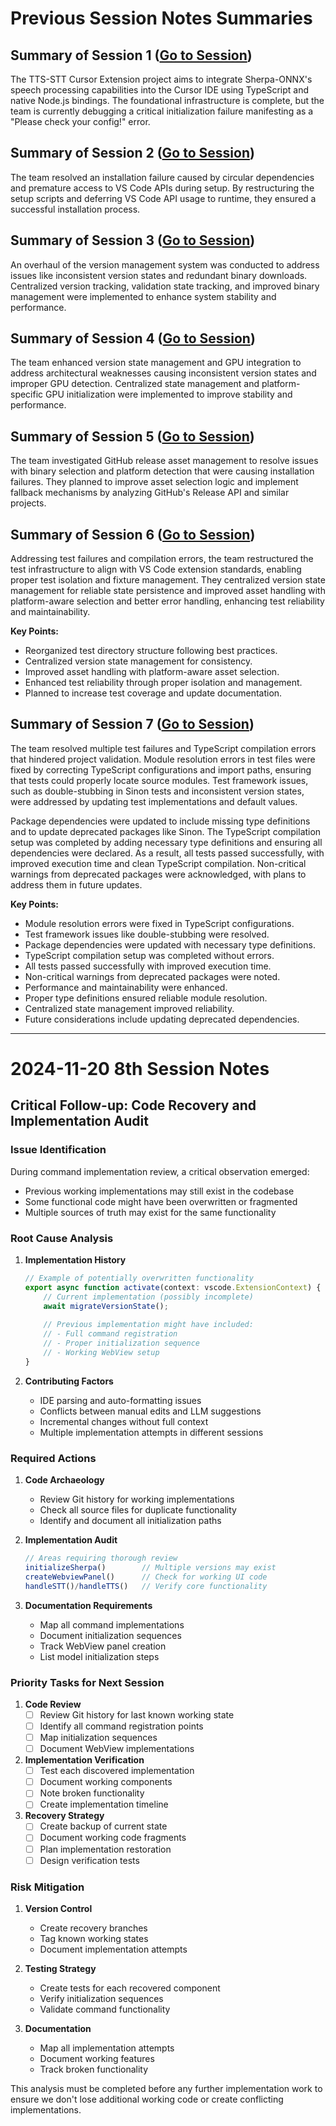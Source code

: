 # Previous Session Notes Summaries

## Summary of Session 1 ([Go to Session](2024-11-17-tts-stt-cursor-Session1.md))

The TTS-STT Cursor Extension project aims to integrate Sherpa-ONNX's speech processing capabilities into the Cursor IDE using TypeScript and native Node.js bindings. The foundational infrastructure is complete, but the team is currently debugging a critical initialization failure manifesting as a "Please check your config!" error.

## Summary of Session 2 ([Go to Session](2024-11-18-tts-stt-cursor-Session2.md))

The team resolved an installation failure caused by circular dependencies and premature access to VS Code APIs during setup. By restructuring the setup scripts and deferring VS Code API usage to runtime, they ensured a successful installation process.

## Summary of Session 3 ([Go to Session](2024-11-18-tts-stt-cursor-Session3.md))

An overhaul of the version management system was conducted to address issues like inconsistent version states and redundant binary downloads. Centralized version tracking, validation state tracking, and improved binary management were implemented to enhance system stability and performance.

## Summary of Session 4 ([Go to Session](2024-11-19-tts-stt-cursor-Session4.md))

The team enhanced version state management and GPU integration to address architectural weaknesses causing inconsistent version states and improper GPU detection. Centralized state management and platform-specific GPU initialization were implemented to improve stability and performance.

## Summary of Session 5 ([Go to Session](2024-11-19-tts-stt-cursor-Session5.md))

The team investigated GitHub release asset management to resolve issues with binary selection and platform detection that were causing installation failures. They planned to improve asset selection logic and implement fallback mechanisms by analyzing GitHub's Release API and similar projects.

## Summary of Session 6 ([Go to Session](2024-11-19-tts-stt-cursor-Session6.md))

Addressing test failures and compilation errors, the team restructured the test infrastructure to align with VS Code extension standards, enabling proper test isolation and fixture management. They centralized version state management for reliable state persistence and improved asset handling with platform-aware selection and better error handling, enhancing test reliability and maintainability.

**Key Points:**
- Reorganized test directory structure following best practices.
- Centralized version state management for consistency.
- Improved asset handling with platform-aware asset selection.
- Enhanced test reliability through proper isolation and management.
- Planned to increase test coverage and update documentation.

## Summary of Session 7 ([Go to Session](2024-11-19-tts-stt-cursor-Session7.md))

The team resolved multiple test failures and TypeScript compilation errors that hindered project validation. Module resolution errors in test files were fixed by correcting TypeScript configurations and import paths, ensuring that tests could properly locate source modules. Test framework issues, such as double-stubbing in Sinon tests and inconsistent version states, were addressed by updating test implementations and default values.

Package dependencies were updated to include missing type definitions and to update deprecated packages like Sinon. The TypeScript compilation setup was completed by adding necessary type definitions and ensuring all dependencies were declared. As a result, all tests passed successfully, with improved execution time and clean TypeScript compilation. Non-critical warnings from deprecated packages were acknowledged, with plans to address them in future updates.

**Key Points:**
- Module resolution errors were fixed in TypeScript configurations.
- Test framework issues like double-stubbing were resolved.
- Package dependencies were updated with necessary type definitions.
- TypeScript compilation setup was completed without errors.
- All tests passed successfully with improved execution time.
- Non-critical warnings from deprecated packages were noted.
- Performance and maintainability were enhanced.
- Proper type definitions ensured reliable module resolution.
- Centralized state management improved reliability.
- Future considerations include updating deprecated dependencies.

---

# 2024-11-20 8th Session Notes

## Critical Follow-up: Code Recovery and Implementation Audit

### Issue Identification
During command implementation review, a critical observation emerged:
- Previous working implementations may still exist in the codebase
- Some functional code might have been overwritten or fragmented
- Multiple sources of truth may exist for the same functionality

### Root Cause Analysis
1. **Implementation History**
   ```typescript
   // Example of potentially overwritten functionality
   export async function activate(context: vscode.ExtensionContext) {
       // Current implementation (possibly incomplete)
       await migrateVersionState();
       
       // Previous implementation might have included:
       // - Full command registration
       // - Proper initialization sequence
       // - Working WebView setup
   }
   ```

2. **Contributing Factors**
   - IDE parsing and auto-formatting issues
   - Conflicts between manual edits and LLM suggestions
   - Incremental changes without full context
   - Multiple implementation attempts in different sessions

### Required Actions
1. **Code Archaeology**
   - Review Git history for working implementations
   - Check all source files for duplicate functionality
   - Identify and document all initialization paths

2. **Implementation Audit**
   ```typescript
   // Areas requiring thorough review
   initializeSherpa()        // Multiple versions may exist
   createWebviewPanel()      // Check for working UI code
   handleSTT()/handleTTS()   // Verify core functionality
   ```

3. **Documentation Requirements**
   - Map all command implementations
   - Document initialization sequences
   - Track WebView panel creation
   - List model initialization steps

### Priority Tasks for Next Session
1. **Code Review**
   - [ ] Review Git history for last known working state
   - [ ] Identify all command registration points
   - [ ] Map initialization sequences
   - [ ] Document WebView implementations

2. **Implementation Verification**
   - [ ] Test each discovered implementation
   - [ ] Document working components
   - [ ] Note broken functionality
   - [ ] Create implementation timeline

3. **Recovery Strategy**
   - [ ] Create backup of current state
   - [ ] Document working code fragments
   - [ ] Plan implementation restoration
   - [ ] Design verification tests

### Risk Mitigation
1. **Version Control**
   - Create recovery branches
   - Tag known working states
   - Document implementation attempts

2. **Testing Strategy**
   - Create tests for each recovered component
   - Verify initialization sequences
   - Validate command functionality

3. **Documentation**
   - Map all implementation attempts
   - Document working features
   - Track broken functionality

This analysis must be completed before any further implementation work to ensure we don't lose additional working code or create conflicting implementations.